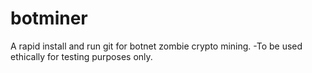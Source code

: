 # botminer
A rapid install and run git for botnet zombie crypto mining. 
-To be used ethically for testing purposes only.
